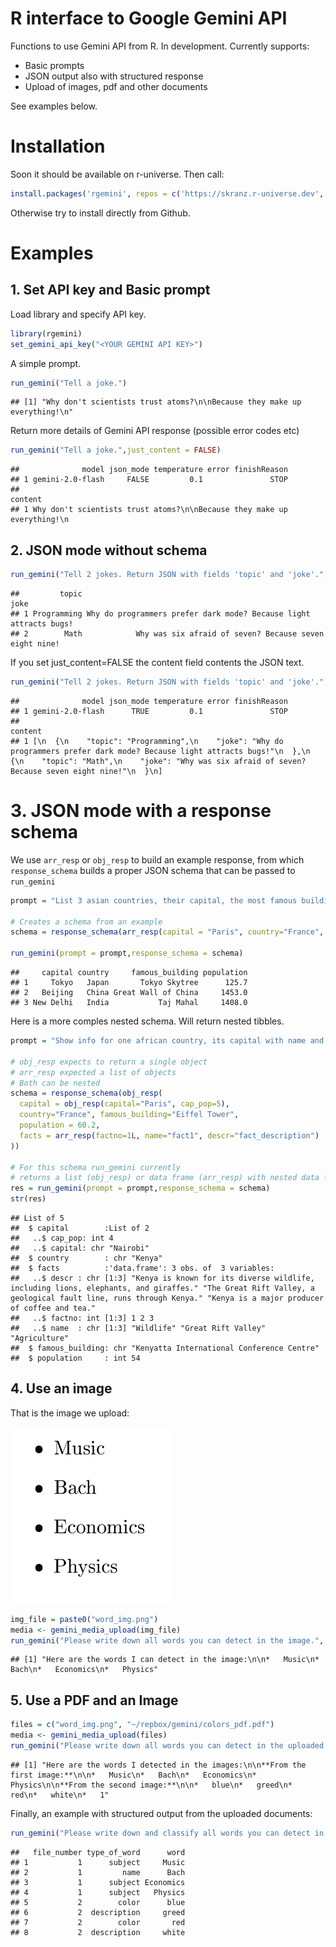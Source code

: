# R interface to Google Gemini API

Functions to use Gemini API from R. In development. Currently supports:

- Basic prompts
- JSON output also with structured response
- Upload of images, pdf and other documents

See examples below.

# Installation

Soon it should be available on r-universe. Then call:

```r
install.packages('rgemini', repos = c('https://skranz.r-universe.dev', 'https://cloud.r-project.org'))
```

Otherwise try to install directly from Github.

# Examples


## 1. Set API key and Basic prompt


Load library and specify API key.

```r
library(rgemini)
set_gemini_api_key("<YOUR GEMINI API KEY>")
```

A simple prompt.

```r
run_gemini("Tell a joke.")
```

```
## [1] "Why don't scientists trust atoms?\n\nBecause they make up everything!\n"
```

Return more details of Gemini API response (possible error codes etc)


```r
run_gemini("Tell a joke.",just_content = FALSE)
```

```
##              model json_mode temperature error finishReason
## 1 gemini-2.0-flash     FALSE         0.1               STOP
##                                                                   content
## 1 Why don't scientists trust atoms?\n\nBecause they make up everything!\n
```


## 2. JSON mode without schema


```r
run_gemini("Tell 2 jokes. Return JSON with fields 'topic' and 'joke'.",json_mode = TRUE)
```

```
##         topic                                                              joke
## 1 Programming Why do programmers prefer dark mode? Because light attracts bugs!
## 2        Math            Why was six afraid of seven? Because seven eight nine!
```

If you set just_content=FALSE the content field contents the JSON text.

```r
run_gemini("Tell 2 jokes. Return JSON with fields 'topic' and 'joke'.",json_mode = TRUE,just_content = FALSE)
```

```
##              model json_mode temperature error finishReason
## 1 gemini-2.0-flash      TRUE         0.1               STOP
##                                                                                                                                                                                                                               content
## 1 [\n  {\n    "topic": "Programming",\n    "joke": "Why do programmers prefer dark mode? Because light attracts bugs!"\n  },\n  {\n    "topic": "Math",\n    "joke": "Why was six afraid of seven? Because seven eight nine!"\n  }\n]
```


# 3. JSON mode with a response schema

We use `arr_resp` or `obj_resp` to build an example response, from which `response_schema` builds a proper JSON schema that can be passed to `run_gemini`


```r
prompt = "List 3 asian countries, their capital, the most famous building and the countries' inhabitants in million."

# Creates a schema from an example
schema = response_schema(arr_resp(capital = "Paris", country="France", famous_building="Eiffel Tower", population = 60.1))

run_gemini(prompt = prompt,response_schema = schema)
```

```
##     capital country     famous_building population
## 1     Tokyo   Japan       Tokyo Skytree      125.7
## 2   Beijing   China Great Wall of China     1453.0
## 3 New Delhi   India           Taj Mahal     1408.0
```

Here is a more comples nested schema. Will return nested tibbles.


```r
prompt = "Show info for one african country, its capital with name and population in mio, the most famous building and inhabitants in million. Add three facts about the country."

# obj_resp expects to return a single object
# arr_resp expected a list of objects
# Both can be nested
schema = response_schema(obj_resp(
  capital = obj_resp(capital="Paris", cap_pop=5),
  country="France", famous_building="Eiffel Tower",
  population = 60.2,
  facts = arr_resp(factno=1L, name="fact1", descr="fact_description")
))

# For this schema run_gemini currently
# returns a list (obj_resp) or data frame (arr_resp) with nested data frames
res = run_gemini(prompt = prompt,response_schema = schema)
str(res)
```

```
## List of 5
##  $ capital        :List of 2
##   ..$ cap_pop: int 4
##   ..$ capital: chr "Nairobi"
##  $ country        : chr "Kenya"
##  $ facts          :'data.frame':	3 obs. of  3 variables:
##   ..$ descr : chr [1:3] "Kenya is known for its diverse wildlife, including lions, elephants, and giraffes." "The Great Rift Valley, a geological fault line, runs through Kenya." "Kenya is a major producer of coffee and tea."
##   ..$ factno: int [1:3] 1 2 3
##   ..$ name  : chr [1:3] "Wildlife" "Great Rift Valley" "Agriculture"
##  $ famous_building: chr "Kenyatta International Conference Centre"
##  $ population     : int 54
```


## 4. Use an image

That is the image we upload:

![image](docs/word_img.png)



```r
img_file = paste0("word_img.png")
media <- gemini_media_upload(img_file)
run_gemini("Please write down all words you can detect in the image.", media=media)
```

```
## [1] "Here are the words I can detect in the image:\n\n*   Music\n*   Bach\n*   Economics\n*   Physics"
```


## 5. Use a PDF and an Image


```r
files = c("word_img.png", "~/repbox/gemini/colors_pdf.pdf")
media <- gemini_media_upload(files)
run_gemini("Please write down all words you can detect in the uploaded pdf and image.", media=media)
```

```
## [1] "Here are the words I detected in the images:\n\n**From the first image:**\n\n*   Music\n*   Bach\n*   Economics\n*   Physics\n\n**From the second image:**\n\n*   blue\n*   greed\n*   red\n*   white\n*   1"
```

Finally, an example with structured output from the uploaded documents:

```r
run_gemini("Please write down and classify all words you can detect in the uploaded files.", media=media, response_schema = response_schema(arr_resp(file_number=1L, word="blue",type_of_word="")))
```

```
##   file_number type_of_word      word
## 1           1      subject     Music
## 2           1         name      Bach
## 3           1      subject Economics
## 4           1      subject   Physics
## 5           2        color      blue
## 6           2  description     greed
## 7           2        color       red
## 8           2  description     white
```


